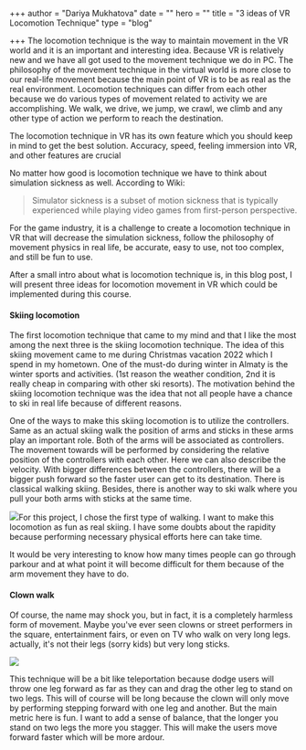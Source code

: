 +++
author = "Dariya Mukhatova"
date = ""
hero = ""
title = "3 ideas of VR Locomotion Technique"
type = "blog"

+++
The locomotion technique is the way to maintain movement in the VR world and it is an important and interesting idea. Because VR is relatively new and we have all got used to the movement technique we do in PC. The philosophy of the movement technique in the virtual world is more close to our real-life movement because the main point of VR is to be as real as the real environment. Locomotion techniques can differ from each other because we do various types of movement related to activity we are accomplishing. We walk, we drive, we jump, we crawl, we climb and any other type of action we perform to reach the destination. 

The locomotion technique in VR has its own feature which you should keep in mind to get the best solution. Accuracy, speed, feeling immersion into VR, and other features are crucial 

No matter how good is locomotion technique we have to think about simulation sickness as well. According to Wiki:

> Simulator sickness is a subset of motion sickness that is typically experienced while playing video games from first-person perspective. 

For the game industry, it is a challenge to create a locomotion technique in VR that will decrease the simulation sickness, follow the philosophy of movement physics in real life, be accurate, easy to use, not too complex, and still be fun to use. 

After a small intro about what is locomotion technique is, in this blog post, I will present three ideas for locomotion movement in VR which could be implemented during this course.

#### Skiing locomotion

The first locomotion technique that came to my mind and that I like the most among the next three is the skiing locomotion technique. The idea of this skiing movement came to me during Christmas vacation 2022 which I spend in my hometown. One of the must-do during winter in Almaty is the winter sports and activities. (1st reason the weather condition, 2nd it is really cheap in comparing with other ski resorts). The motivation behind the skiing locomotion technique was the idea that not all people have a chance to ski in real life because of different reasons. 

One of the ways to make this skiing locomotion is to utilize the controllers.  Same as an actual skiing walk the position of arms and sticks in these arms play an important role. Both of the arms will be associated as controllers. The movement towards will be performed by considering the relative position of the controllers with each other. Here we can also describe the velocity. With bigger differences between the controllers, there will be a bigger push forward so the faster user can get to its destination. There is classical walking skiing. Besides, there is another way to ski walk where you pull your both arms with sticks at the same time. 

![](/images/overview-of-the-techniques-gears-employed-in-classical-cross-country-skiing-dp-double.png)For this project, I chose the first type of walking. I want to make this locomotion as fun as real skiing. I have some doubts about the rapidity because performing necessary physical efforts here can take time. 

It would be very interesting to know how many times people can go through parkour and at what point it will become difficult for them because of the arm movement they have to do.

#### Clown walk

Of course, the name may shock you, but in fact, it is a completely harmless form of movement. Maybe you've ever seen clowns or street performers in the square, entertainment fairs, or even on TV who walk on very long legs. actually, it's not their legs (sorry kids) but very long sticks. 

![](/images/174429453_e8d499ad51_b.jpg)

This technique will be a bit like teleportation because dodge users will throw one leg forward as far as they can and drag the other leg to stand on two legs. This will of course will be long because the clown will only move by performing stepping forward with one leg and another. But the main metric here is fun. I want to add a sense of balance, that the longer you stand on two legs the more you stagger. This will make the users move forward faster which will be more ardour. 